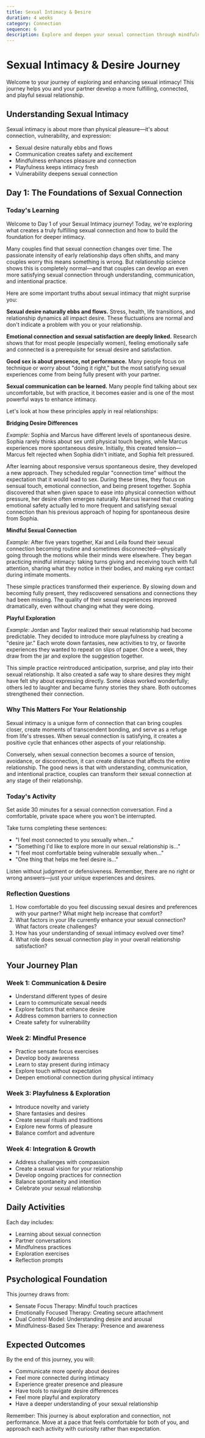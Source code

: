 ```yaml
---
title: Sexual Intimacy & Desire
duration: 4 weeks
category: Connection
sequence: 6
description: Explore and deepen your sexual connection through mindfulness and communication
---
```


# Sexual Intimacy & Desire Journey

Welcome to your journey of exploring and enhancing sexual intimacy! This journey helps you and your partner develop a more fulfilling, connected, and playful sexual relationship.

## Understanding Sexual Intimacy

Sexual intimacy is about more than physical pleasure—it's about connection, vulnerability, and expression:
- Sexual desire naturally ebbs and flows
- Communication creates safety and excitement
- Mindfulness enhances pleasure and connection
- Playfulness keeps intimacy fresh
- Vulnerability deepens sexual connection

## Day 1: The Foundations of Sexual Connection

### Today's Learning

Welcome to Day 1 of your Sexual Intimacy journey! Today, we're exploring what creates a truly fulfilling sexual connection and how to build the foundation for deeper intimacy.

Many couples find that sexual connection changes over time. The passionate intensity of early relationship days often shifts, and many couples worry this means something is wrong. But relationship science shows this is completely normal—and that couples can develop an even more satisfying sexual connection through understanding, communication, and intentional practice.

Here are some important truths about sexual intimacy that might surprise you:

**Sexual desire naturally ebbs and flows.** Stress, health, life transitions, and relationship dynamics all impact desire. These fluctuations are normal and don't indicate a problem with you or your relationship.

**Emotional connection and sexual satisfaction are deeply linked.** Research shows that for most people (especially women), feeling emotionally safe and connected is a prerequisite for sexual desire and satisfaction.

**Good sex is about presence, not performance.** Many people focus on technique or worry about "doing it right," but the most satisfying sexual experiences come from being fully present with your partner.

**Sexual communication can be learned.** Many people find talking about sex uncomfortable, but with practice, it becomes easier and is one of the most powerful ways to enhance intimacy.

Let's look at how these principles apply in real relationships:

**Bridging Desire Differences**

*Example:* Sophia and Marcus have different levels of spontaneous desire. Sophia rarely thinks about sex until physical touch begins, while Marcus experiences more spontaneous desire. Initially, this created tension—Marcus felt rejected when Sophia didn't initiate, and Sophia felt pressured.

After learning about responsive versus spontaneous desire, they developed a new approach. They scheduled regular "connection time" without the expectation that it would lead to sex. During these times, they focus on sensual touch, emotional connection, and being present together. Sophia discovered that when given space to ease into physical connection without pressure, her desire often emerges naturally. Marcus learned that creating emotional safety actually led to more frequent and satisfying sexual connection than his previous approach of hoping for spontaneous desire from Sophia.

**Mindful Sexual Connection**

*Example:* After five years together, Kai and Leila found their sexual connection becoming routine and sometimes disconnected—physically going through the motions while their minds were elsewhere. They began practicing mindful intimacy: taking turns giving and receiving touch with full attention, sharing what they notice in their bodies, and making eye contact during intimate moments.

These simple practices transformed their experience. By slowing down and becoming fully present, they rediscovered sensations and connections they had been missing. The quality of their sexual experiences improved dramatically, even without changing what they were doing.

**Playful Exploration**

*Example:* Jordan and Taylor realized their sexual relationship had become predictable. They decided to introduce more playfulness by creating a "desire jar." Each wrote down fantasies, new activities to try, or favorite experiences they wanted to repeat on slips of paper. Once a week, they draw from the jar and explore the suggestion together.

This simple practice reintroduced anticipation, surprise, and play into their sexual relationship. It also created a safe way to share desires they might have felt shy about expressing directly. Some ideas worked wonderfully; others led to laughter and became funny stories they share. Both outcomes strengthened their connection.

### Why This Matters For Your Relationship

Sexual intimacy is a unique form of connection that can bring couples closer, create moments of transcendent bonding, and serve as a refuge from life's stresses. When sexual connection is satisfying, it creates a positive cycle that enhances other aspects of your relationship.

Conversely, when sexual connection becomes a source of tension, avoidance, or disconnection, it can create distance that affects the entire relationship. The good news is that with understanding, communication, and intentional practice, couples can transform their sexual connection at any stage of their relationship.

### Today's Activity

Set aside 30 minutes for a sexual connection conversation. Find a comfortable, private space where you won't be interrupted.

Take turns completing these sentences:
- "I feel most connected to you sexually when..."
- "Something I'd like to explore more in our sexual relationship is..."
- "I feel most comfortable being vulnerable sexually when..."
- "One thing that helps me feel desire is..."

Listen without judgment or defensiveness. Remember, there are no right or wrong answers—just your unique experiences and desires.

### Reflection Questions

1. How comfortable do you feel discussing sexual desires and preferences with your partner? What might help increase that comfort?
2. What factors in your life currently enhance your sexual connection? What factors create challenges?
3. How has your understanding of sexual intimacy evolved over time?
4. What role does sexual connection play in your overall relationship satisfaction?

## Your Journey Plan

### Week 1: Communication & Desire
- Understand different types of desire
- Learn to communicate sexual needs
- Explore factors that enhance desire
- Address common barriers to connection
- Create safety for vulnerability

### Week 2: Mindful Presence
- Practice sensate focus exercises
- Develop body awareness
- Learn to stay present during intimacy
- Explore touch without expectation
- Deepen emotional connection during physical intimacy

### Week 3: Playfulness & Exploration
- Introduce novelty and variety
- Share fantasies and desires
- Create sexual rituals and traditions
- Explore new forms of pleasure
- Balance comfort and adventure

### Week 4: Integration & Growth
- Address challenges with compassion
- Create a sexual vision for your relationship
- Develop ongoing practices for connection
- Balance spontaneity and intention
- Celebrate your sexual relationship

## Daily Activities

Each day includes:
- Learning about sexual connection
- Partner conversations
- Mindfulness practices
- Exploration exercises
- Reflection prompts

## Psychological Foundation

This journey draws from:
- Sensate Focus Therapy: Mindful touch practices
- Emotionally Focused Therapy: Creating secure attachment
- Dual Control Model: Understanding desire and arousal
- Mindfulness-Based Sex Therapy: Presence and awareness

## Expected Outcomes

By the end of this journey, you will:
- Communicate more openly about desires
- Feel more connected during intimacy
- Experience greater presence and pleasure
- Have tools to navigate desire differences
- Feel more playful and exploratory
- Have a deeper understanding of your sexual relationship

Remember: This journey is about exploration and connection, not performance. Move at a pace that feels comfortable for both of you, and approach each activity with curiosity rather than expectation. 